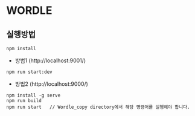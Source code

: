 # WORDLE 

## 실행방법
```
npm install
```

+ 방법1 (http://localhost:9001/)
```
npm run start:dev
```

+ 방법2 (http://localhost:9000/)
```
npm install -g serve
npm run build
npm run start   // Wordle_copy directory에서 해당 명령어를 실행해야 합니다.
```

